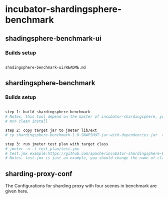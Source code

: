 # incubator-shardingsphere-benchmark
## shadingsphere-benchmark-ui
### Builds setup
```bash

shadingsphere-benchmark-ui/README.md

```
## shardingsphere-benchmark
### Builds setup
```bash

step 1: build shardingsphere-benchmark
# Notes: this tool depend on the master of incubator-shardingsphere, you should compile the master of incubator-shardingsphere first if the version of master has not been released.
# mvn clean install

step 2: copy target jar to jmeter lib/ext
# cp shardingsphere-benchmark-1.0-SNAPSHOT-jar-with-dependencies.jar  apache-jmeter-**/lib/ext

step 3: run jmeter test plan with target class
# jmeter –n –t test_plan/test.jmx
# test.jmx example:https://github.com/apache/incubator-shardingsphere-benchmark/tree/master/report/script/test_plan/test.jmx
# Notes: test.jmx is just an example, you should change the name of class according to your  performance code, and the ip/port in shardingsphere-benchmark should be modified to real machine.

```
## sharding-proxy-conf
The Configurations for sharding proxy with four scenes in benchmark are given here.